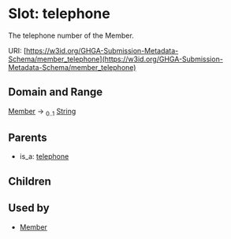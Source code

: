 
# Slot: telephone


The telephone number of the Member.

URI: [https://w3id.org/GHGA-Submission-Metadata-Schema/member_telephone](https://w3id.org/GHGA-Submission-Metadata-Schema/member_telephone)


## Domain and Range

[Member](Member.md) &#8594;  <sub>0..1</sub> [String](types/String.md)

## Parents

 *  is_a: [telephone](telephone.md)

## Children


## Used by

 * [Member](Member.md)

